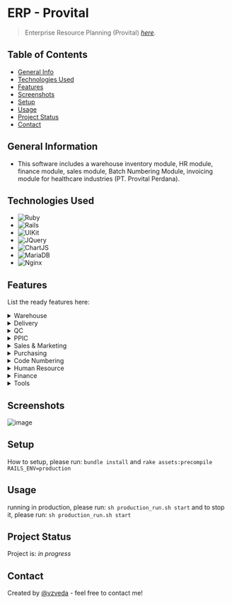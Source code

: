 # ERP - Provital
> Enterprise Resource Planning (Provital) [_here_](https:/erp.tri-saudara.com). <!-- If you have the project hosted somewhere, include the link here. -->

## Table of Contents
* [General Info](#general-information)
* [Technologies Used](#technologies-used)
* [Features](#features)
* [Screenshots](#screenshots)
* [Setup](#setup)
* [Usage](#usage)
* [Project Status](#project-status)
* [Contact](#contact)
<!-- * [License](#license) -->


## General Information
- This software includes a warehouse inventory module, HR module, finance module, sales module, Batch Numbering Module, invoicing module for healthcare industries (PT. Provital Perdana).
<!-- You don't have to answer all the questions - just the ones relevant to your project. -->


## Technologies Used
- ![Ruby](https://img.shields.io/badge/Ruby-2.7.0-blue)
- ![Rails](https://img.shields.io/badge/Rails-5.2.3-blue)
- ![UIKit](https://img.shields.io/badge/UIKit-3.5.3-blue)
- ![JQuery](https://img.shields.io/badge/JQuery-1.12.4-blue)
- ![ChartJS](https://img.shields.io/badge/ChartJS-2.8.0-blue)
- ![MariaDB](https://img.shields.io/badge/MariaDB-10.3.27-blue)
- ![Nginx](https://img.shields.io/badge/Nginx-1.6.2-blue)

## Features
List the ready features here:

<details>
<summary> Warehouse </summary>
 
- Inventory
- Stock IN
	- FG Receiving Notes
	- Sterilization Product Receipt Notes
	- Good Receipt Notes
	- Material Return
	- Semi FG Receiving Notes
	- Virtual Receipt Notes
	- General Receipt Notes
	- Product Receipt Notes
	- Consumable Receipt Notes
	- Equipment Receipt Notes
- Stock Out
	- Material Issue
	- Semi FG for Sterilization
	- Material Additional
- Adjustment Tools
- Reports
	- Material Receiving Form
- Direct Labor
	- Daftar Borongan
	- Daftar Harga
	- Laporan

</details>

<details>
<summary> Delivery </summary>

- Picking Slip
- Outgoing Inspection
- Delivery Orders
- Vehicle Inspections
- Material Delivery Notes

</details>

<details>
<summary> QC </summary>

- Material Check Sheets
- Rejected Material

</details>

<details>
<summary> PPIC </summary>

- SFO Production
- SFO Sterilization
- Reports
	- SFO Outstanding
	- Monitoring Kanban

</details>

<details>
<summary> Sales & Marketing </summary>

- Company Profile
- Sales Orders
- Customer
- Production Orders (SPP)

</details>

<details>
<summary> Purchasing </summary>

- Supplier
- Purchase Request Form (PRF)
- PDM
- Purchase Order
- Reports
	- Outstanding PDM
	- Outstanding PRF
	- Outstanding PO Supplier

</details>

<details>
<summary> Code Numbering </summary>

- Product
- Material
- General
- Consumable
- Equipment
- Bill of Materials
- Product Risk Categories
- Product Categories
- Product Sub Categories
- Product Type
- Colors
- Unit

</details>

<details>
<summary> Human Resource </summary>

- Position
- Section
- Employee Contracts
- Internship Contracts
- Employees
- Employee Attendances
	- List of Schedule
	- Employee Schedule
	- Employee Overtimes
	- Employee Presences
	- Employee Working Hour
- Internship
- Department
- Employee Absences
- Department Hierarchies
- Employee Leaves
- Master File

</details>

<details>
<summary> Finance </summary>

- Account Payable (AP)
	-	Invoice Receipt
	- Invoice Supplier
	- Payment Request
	- Payment Suppliers
	- Faktur Pajak Masukan
	- Template Banks
	- Rangkuman AP
	- Rekap AP (Hutang & Pembayaran)
- Account Receivable (AR)
	-	Invoice Customer
	- Invoice Customer Price Logs
	- Payment Received
	- Faktur Pajak Keluaran
	- Proforma Invoice Customer
	- Rangkuman AR
- Cost Project Finance
- Kurs Pajak
- Metode Pembayaran
- Keuangan
	- Biaya Rutin
	- BPK Biaya Rutin
	- Bukti Pengeluaran Kas
	- Pengajuan Kasbon
	- Open Print BPK Rutin
	- Open Print BPK
	- Voucher Payment
	- Voucher Payment Receive
- Master
	- List Internal Bank
	- List External Bank
- Tools
	- Invoice Tools

</details>

<details>
<summary> Tools </summary>

- User Accounts
- User Permissions
- Job List
- To-Do List
- Meeting Minutes

</details>

## Screenshots
![image](https://drive.google.com/uc?export=view&id=1OUF7AsPNPBB-cOeGPiox7Z1toBSX93dv)
<!-- If you have screenshots you'd like to share, include them here. -->


## Setup
How to setup, please run:
`bundle install`
and
`rake assets:precompile RAILS_ENV=production`


## Usage
running in production, please run:
`sh production_run.sh start`
and to stop it, please run:
`sh production_run.sh start`


## Project Status
Project is: _in progress_


## Contact
Created by [@vzveda](https://adenpribadi.github.io/) - feel free to contact me!


<!-- Optional -->
<!-- ## License -->
<!-- This project is open source and available under the [... License](). -->

<!-- You don't have to include all sections - just the one's relevant to your project -->
